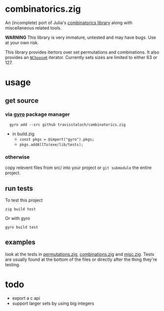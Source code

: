 # combinatorics.zig

An (incomplete) port of Julia's [combinatorics library](https://github.com/JuliaMath/Combinatorics.jl) along with miscellaneous related tools.

__WARNING__ This library is very immature, untested and may have bugs.  Use at your own risk.

This library provides itertors over set permutations and combinations.  It also provides an [`NChooseK`](src/misc.zig) iterator.  Currently sets sizes are limited to either 63 or 127.  

# usage

## get source 

### via [gyro](https://github.com/mattnite/gyro) package manager

```console
  gyro add --src github travisstaloch/combinatorics.zig
```
  - in build.zig
    - `const pkgs = @import("gyro").pkgs;`
    - `pkgs.addAllTo(exe/lib/tests);`

### otherwise 

copy relevent files from src/ into your project or `git submodule` the entire project.



## run tests
To test this project
```console
zig build test
```

Or with gyro
```console
gyro build test
```


## examples
look at the tests in [permutations.zig](src/permutations.zig), [combinations.zig](src/combinations.zig) and [misc.zig](src/misc.zig).  Tests are usually found at the bottom of the files or directly after the thing they're testing.  


# todo
- export a c api
- support larger sets by using big integers